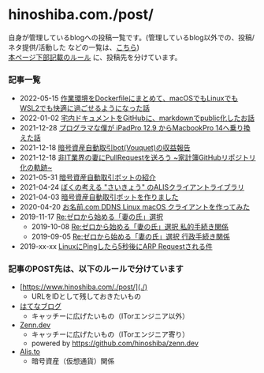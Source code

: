hinoshiba.com./post/
===

自身が管理しているblogへの投稿一覧です。(管理しているblog以外での、投稿/ネタ提供/活動した などの一覧は、[こちら](../o-post/))  
[本ページ下部記載のルール](#記事のPOST先は、以下のルールで分けています) に、投稿先を分けています。  

### 記事一覧

* 2022-05-15 [作業環境をDockerfileにまとめて、macOSでもLinuxでもWSL2でも快適に過ごせるようになった話](https://zenn.dev/hinoshiba/articles/workstation-on-docker)
* 2022-01-02 [宅内ドキュメントをGitHubに、markdownでpublic化したお話](https://zenn.dev/hinoshiba/articles/public-family-docs)
* 2021-12-28 [プログラマな僕が iPadPro 12.9 からMacbookPro 14へ乗り換えた話](https://zenn.dev/hinoshiba/articles/ipadpro12-mbp14)
* 2021-12-18 [暗号資産自動取引bot(Vouquet)の収益報告](https://zenn.dev/hinoshiba/articles/my-vcbot-vouquet-report)
* 2021-12-18 [非IT業界の妻にPullRequestを送ろう ~家計簿GitHubリポジトリ化の軌跡~](https://zenn.dev/hinoshiba/articles/pullrequest2noit-mywife)
* 2021-05-31 [暗号資産自動取引ボットの紹介](https://zenn.dev/hinoshiba/articles/my-vcbot-vouquet)
* 2021-04-24 [ぼくの考える "さいきょう" のALISクライアントライブラリ](https://alis.to/hinoshiba/articles/3ld9qk8g9pDw)
* 2021-04-03 [暗号資産自動取引ボットを作りました](https://alis.to/hinoshiba/articles/2MqYQO1LBqZ4)
* 2020-04-20 [お名前.com DDNS Linux macOS クライアントを作ってみた](./onamaeddnsclient/README.md)
* 2019-11-17 [Re:ゼロから始める「妻の氏」選択](https://hinoshiba.hatenablog.com/entry/2019/11/17/100616)
	* 2019-10-08 [Re:ゼロから始める「妻の氏」選択 私的手続き関係](https://hinoshiba.hatenablog.com/entry/2019/10/08/001028)
	* 2019-09-05 [Re:ゼロから始める「妻の氏」選択 行政手続き関係](https://hinoshiba.hatenablog.com/entry/2019/09/05/171316)
* 2019-xx-xx [LinuxにPingしたら5秒後にARP Requestされる件](https://zenn.dev/hinoshiba/articles/linux-ping-rearp-5sec)

### 記事のPOST先は、以下のルールで分けています

* [https://www.hinoshiba.com/./post/](./)
	* URLをIDとして残しておきたいもの
* [はてなブログ](https://hinoshiba.hatenablog.com/)
	* キャッチーに広げたいもの（ITorエンジニア以外）
* [Zenn.dev](https://zenn.dev/hinoshiba)
	* キャッチーに広げたいもの（ITorエンジニア寄り）
	* powered by https://github.com/hinoshiba/zenn.dev
* [Alis.to](https://alis.to/users/hinoshiba)
	* 暗号資産（仮想通貨）関係
